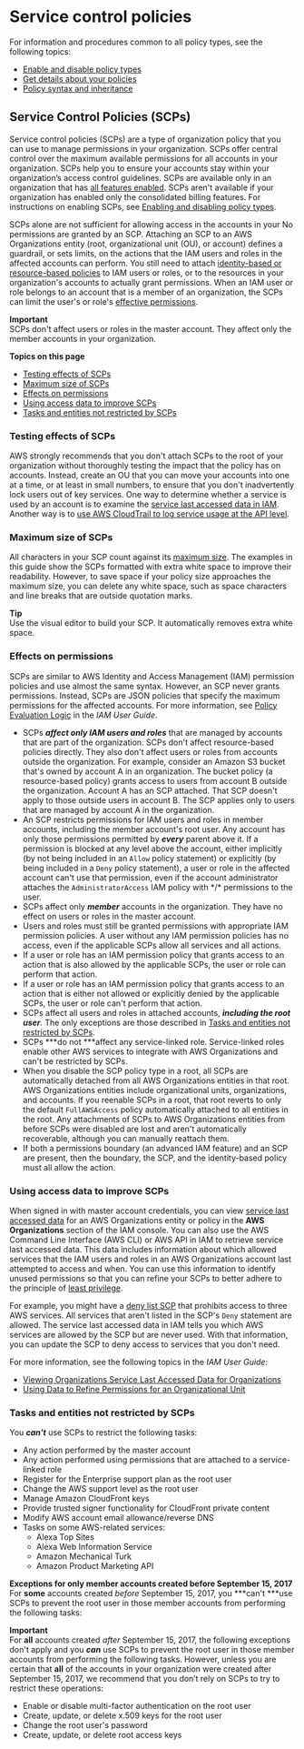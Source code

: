 # Service control policies<a name="orgs_manage_policies_scps"></a>

For information and procedures common to all policy types, see the following topics:
+ [Enable and disable policy types](orgs_manage_policies_enable-disable.md)
+ [Get details about your policies](orgs_manage_policies_info-operations.md)
+ [Policy syntax and inheritance](orgs_manage_policies_inheritance_auth.md)

## Service Control Policies \(SCPs\)<a name="orgs_manage_policies_scp_overview"></a>

Service control policies \(SCPs\) are a type of organization policy that you can use to manage permissions in your organization\. SCPs offer central control over the maximum available permissions for all accounts in your organization\. SCPs help you to ensure your accounts stay within your organization’s access control guidelines\. SCPs are available only in an organization that has [all features enabled](orgs_manage_org_support-all-features.md)\. SCPs aren't available if your organization has enabled only the consolidated billing features\. For instructions on enabling SCPs, see [Enabling and disabling policy types](orgs_manage_policies_enable-disable.md)\.

SCPs alone are not sufficient for allowing access in the accounts in your No permissions are granted by an SCP\. Attaching an SCP to an AWS Organizations entity \(root, organizational unit \(OU\), or account\) defines a guardrail, or sets limits, on the actions that the IAM users and roles in the affected accounts can perform\. You still need to attach [identity\-based or resource\-based policies](https://docs.aws.amazon.com/IAM/latest/UserGuide/access_policies_identity-vs-resource.html) to IAM users or roles, or to the resources in your organization's accounts to actually grant permissions\. When an IAM user or role belongs to an account that is a member of an organization, the SCPs can limit the user's or role's [effective permissions](#scp-effects-on-permissions)\.

**Important**  
SCPs don't affect users or roles in the master account\. They affect only the member accounts in your organization\.

****Topics on this page****
+ [Testing effects of SCPs](#scp-warning-testing-effect)
+ [Maximum size of SCPs](#scp-size-limit)
+ [Effects on permissions](#scp-effects-on-permissions)
+ [Using access data to improve SCPs](#data-from-iam)
+ [Tasks and entities not restricted by SCPs](#not-restricted-by-scp)

### Testing effects of SCPs<a name="scp-warning-testing-effect"></a>

AWS strongly recommends that you don't attach SCPs to the root of your organization without thoroughly testing the impact that the policy has on accounts\. Instead, create an OU that you can move your accounts into one at a time, or at least in small numbers, to ensure that you don't inadvertently lock users out of key services\. One way to determine whether a service is used by an account is to examine the [service last accessed data in IAM](https://docs.aws.amazon.com/IAM/latest/UserGuide/access_policies_access-advisor.html)\. Another way is to [use AWS CloudTrail to log service usage at the API level](https://docs.aws.amazon.com/awscloudtrail/latest/userguide/how-cloudtrail-works.html)\.

### Maximum size of SCPs<a name="scp-size-limit"></a>

All characters in your SCP count against its [maximum size](orgs_reference_limits.md#min-max-values)\. The examples in this guide show the SCPs formatted with extra white space to improve their readability\. However, to save space if your policy size approaches the maximum size, you can delete any white space, such as space characters and line breaks that are outside quotation marks\.

**Tip**  
Use the visual editor to build your SCP\. It automatically removes extra white space\.

### Effects on permissions<a name="scp-effects-on-permissions"></a>

SCPs are similar to AWS Identity and Access Management \(IAM\) permission policies and use almost the same syntax\. However, an SCP never grants permissions\. Instead, SCPs are JSON policies that specify the maximum permissions for the affected accounts\. For more information, see [Policy Evaluation Logic](https://docs.aws.amazon.com/IAM/latest/UserGuide/reference_policies_evaluation-logic.html) in the *IAM User Guide*\. 
+ SCPs ***affect only IAM users and roles*** that are managed by accounts that are part of the organization\. SCPs don't affect resource\-based policies directly\. They also don't affect users or roles from accounts outside the organization\. For example, consider an Amazon S3 bucket that's owned by account A in an organization\. The bucket policy \(a resource\-based policy\) grants access to users from account B outside the organization\. Account A has an SCP attached\. That SCP doesn't apply to those outside users in account B\. The SCP applies only to users that are managed by account A in the organization\. 
+ An SCP restricts permissions for IAM users and roles in member accounts, including the member account's root user\. Any account has only those permissions permitted by ***every*** parent above it\. If a permission is blocked at any level above the account, either implicitly \(by not being included in an `Allow` policy statement\) or explicitly \(by being included in a `Deny` policy statement\), a user or role in the affected account can't use that permission, even if the account administrator attaches the `AdministratorAccess` IAM policy with \*/\* permissions to the user\.
+ SCPs affect only ***member*** accounts in the organization\. They have no effect on users or roles in the master account\.
+ Users and roles must still be granted permissions with appropriate IAM permission policies\. A user without any IAM permission policies has no access, even if the applicable SCPs allow all services and all actions\.
+ If a user or role has an IAM permission policy that grants access to an action that is also allowed by the applicable SCPs, the user or role can perform that action\.
+ If a user or role has an IAM permission policy that grants access to an action that is either not allowed or explicitly denied by the applicable SCPs, the user or role can't perform that action\.
+ SCPs affect all users and roles in attached accounts, ***including the root user***\. The only exceptions are those described in [Tasks and entities not restricted by SCPs](#not-restricted-by-scp)\.
+ SCPs ***do not ***affect any service\-linked role\. Service\-linked roles enable other AWS services to integrate with AWS Organizations and can't be restricted by SCPs\.
+ When you disable the SCP policy type in a root, all SCPs are automatically detached from all AWS Organizations entities in that root\. AWS Organizations entities include organizational units, organizations, and accounts\. If you reenable SCPs in a root, that root reverts to only the default `FullAWSAccess` policy automatically attached to all entities in the root\. Any attachments of SCPs to AWS Organizations entities from before SCPs were disabled are lost and aren't automatically recoverable, although you can manually reattach them\.
+ If both a permissions boundary \(an advanced IAM feature\) and an SCP are present, then the boundary, the SCP, and the identity\-based policy must all allow the action\.

### Using access data to improve SCPs<a name="data-from-iam"></a>

When signed in with master account credentials, you can view [service last accessed data](https://docs.aws.amazon.com/IAM/latest/UserGuide/access_policies_access-advisor.html) for an AWS Organizations entity or policy in the **AWS Organizations** section of the IAM console\. You can also use the AWS Command Line Interface \(AWS CLI\) or AWS API in IAM to retrieve service last accessed data\. This data includes information about which allowed services that the IAM users and roles in an AWS Organizations account last attempted to access and when\. You can use this information to identify unused permissions so that you can refine your SCPs to better adhere to the principle of [least privilege](https://docs.aws.amazon.com/IAM/latest/UserGuide/best-practices.html#grant-least-privilege)\.

For example, you might have a [deny list SCP](orgs_manage_policies_scps_strategies.md#orgs_policies_denylist) that prohibits access to three AWS services\. All services that aren't listed in the SCP's `Deny` statement are allowed\. The service last accessed data in IAM tells you which AWS services are allowed by the SCP but are never used\. With that information, you can update the SCP to deny access to services that you don't need\.

For more information, see the following topics in the *IAM User Guide*:
+ [Viewing Organizations Service Last Accessed Data for Organizations](https://docs.aws.amazon.com/IAM/latest/UserGuide/access_policies_access-advisor-view-data-orgs.html)
+ [ Using Data to Refine Permissions for an Organizational Unit](https://docs.aws.amazon.com/IAM/latest/UserGuide/access_policies_access-advisor-example-scenarios.html#access_policies_access-advisor-reduce-permissions-orgs) 

### Tasks and entities not restricted by SCPs<a name="not-restricted-by-scp"></a>

You ***can't*** use SCPs to restrict the following tasks:
+ Any action performed by the master account
+ Any action performed using permissions that are attached to a service\-linked role
+ Register for the Enterprise support plan as the root user
+ Change the AWS support level as the root user
+ Manage Amazon CloudFront keys
+ Provide trusted signer functionality for CloudFront private content
+ Modify AWS account email allowance/reverse DNS
+ Tasks on some AWS\-related services:
  + Alexa Top Sites
  + Alexa Web Information Service
  + Amazon Mechanical Turk
  + Amazon Product Marketing API

**Exceptions for only member accounts created before September 15, 2017**  
For **some** accounts created *before* September 15, 2017, you ***can't ***use SCPs to prevent the root user in those member accounts from performing the following tasks:

**Important**  
For **all** accounts created *after* September 15, 2017, the following exceptions don't apply and you ***can*** use SCPs to prevent the root user in those member accounts from performing the following tasks\. However, unless you are certain that **all** of the accounts in your organization were created after September 15, 2017, we recommend that you don’t rely on SCPs to try to restrict these operations:
+ Enable or disable multi\-factor authentication on the root user
+ Create, update, or delete x\.509 keys for the root user
+ Change the root user's password 
+ Create, update, or delete root access keys 